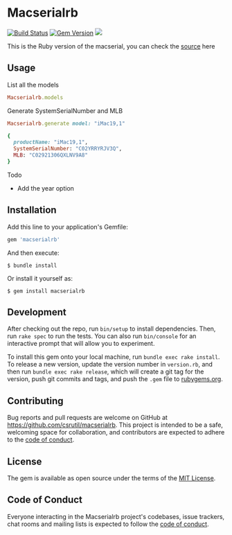 # Macserialrb

[![Build Status](https://travis-ci.org/csrutil/macserialrb.svg?branch=main)](https://travis-ci.org/csrutil/macserialrb)
[![Gem Version](https://badge.fury.io/rb/macserialrb.svg)](https://badge.fury.io/rb/macserialrb)
![](https://ruby-gem-downloads-badge.herokuapp.com/macserialrb)

This is the Ruby version of the macserial, you can check the [source](https://github.com/acidanthera/OpenCorePkg/tree/master/Utilities/macserial) here

## Usage

List all the models

```ruby
Macserialrb.models
```

Generate SystemSerialNumber and MLB

```ruby
Macserialrb.generate model: "iMac19,1"

{
  productName: "iMac19,1",
  SystemSerialNumber: "C02YRRYRJV3Q",
  MLB: "C02921306QXLNV9A8"
}
```

Todo

- Add the year option

## Installation

Add this line to your application's Gemfile:

```ruby
gem 'macserialrb'
```

And then execute:

    $ bundle install

Or install it yourself as:

    $ gem install macserialrb


## Development

After checking out the repo, run `bin/setup` to install dependencies. Then, run `rake spec` to run the tests. You can also run `bin/console` for an interactive prompt that will allow you to experiment.

To install this gem onto your local machine, run `bundle exec rake install`. To release a new version, update the version number in `version.rb`, and then run `bundle exec rake release`, which will create a git tag for the version, push git commits and tags, and push the `.gem` file to [rubygems.org](https://rubygems.org).

## Contributing

Bug reports and pull requests are welcome on GitHub at https://github.com/csrutil/macserialrb. This project is intended to be a safe, welcoming space for collaboration, and contributors are expected to adhere to the [code of conduct](https://github.com/csrutil/macserialrb/blob/master/CODE_OF_CONDUCT.md).


## License

The gem is available as open source under the terms of the [MIT License](https://opensource.org/licenses/MIT).

## Code of Conduct

Everyone interacting in the Macserialrb project's codebases, issue trackers, chat rooms and mailing lists is expected to follow the [code of conduct](https://github.com/csrutil/macserialrb/blob/master/CODE_OF_CONDUCT.md).
